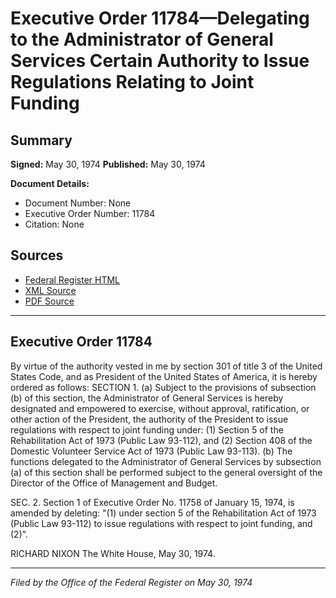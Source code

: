 # Executive Order 11784—Delegating to the Administrator of General Services Certain Authority to Issue Regulations Relating to Joint Funding

## Summary

**Signed:** May 30, 1974
**Published:** May 30, 1974

**Document Details:**
- Document Number: None
- Executive Order Number: 11784
- Citation: None

## Sources
- [Federal Register HTML](https://www.presidency.ucsb.edu/documents/executive-order-11784-delegating-the-administrator-general-services-certain-authority)
- [XML Source](None)
- [PDF Source](None)

---

## Executive Order 11784

By virtue of the authority vested in me by section 301 of title 3 of the United States Code, and as President of the United States of America, it is hereby ordered as follows:
SECTION 1. (a) Subject to the provisions of subsection (b) of this section, the Administrator of General Services is hereby designated and empowered to exercise, without approval, ratification, or other action of the President, the authority of the President to issue regulations with respect to joint funding under:
    (1) Section 5 of the Rehabilitation Act of 1973 (Public Law 93-112), and
    (2) Section 408 of the Domestic Volunteer Service Act of 1973 (Public Law 93-113).
(b) The functions delegated to the Administrator of General Services by subsection (a) of this section shall be performed subject to the general oversight of the Director of the Office of Management and Budget.

SEC. 2. Section 1 of Executive Order No. 11758 of January 15, 1974, is amended by deleting:
"(1) under section 5 of the Rehabilitation Act of 1973 (Public Law 93-112) to issue regulations with respect to joint funding, and (2)".

RICHARD NIXON
The White House,
May 30, 1974.

---

*Filed by the Office of the Federal Register on May 30, 1974*

